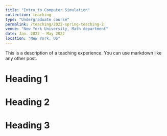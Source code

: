 ```yaml
---
title: "Intro to Computer Simulation"
collection: teaching
type: "Undergraduate course"
permalink: /teaching/2022-spring-teaching-2
venue: "New York University, Math department"
date: Jan. 2022 – May 2022
location: "New York, US"
---
```


This is a description of a teaching experience. You can use markdown like any other post.

Heading 1
======

Heading 2
======

Heading 3
======
